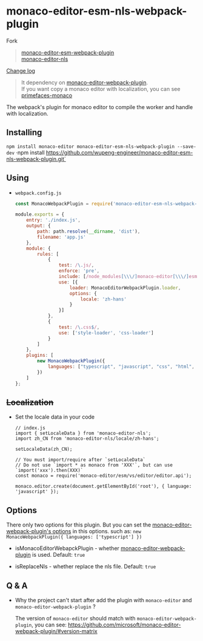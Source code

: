 # monaco-editor-esm-nls-webpack-plugin

Fork
> [monaco-editor-esm-webpack-plugin](https://github.com/wang12124468/monaco-editor-esm-webpack-plugin)    
> [monaco-editor-nls](https://github.com/wang12124468/monaco-editor-nls)


[Change log](CHANGELOG.md)

> It dependency on [monaco-editor-webpack-plugin](https://github.com/microsoft/monaco-editor-webpack-plugin).  
> If you want copy a monaco editor with localization, you can see [primefaces-monaco](https://github.com/blutorange/primefaces-monaco/blob/master/ESM-I18N.md)

The webpack's plugin for monaco editor to compile the worker and handle with localization.

<!-- ![](docs/img/1.png) -->

## Installing

`npm install monaco-editor monaco-editor-esm-nls-webpack-plugin --save-dev`
·npm install https://github.com/wupeng-engineer/monaco-editor-esm-nls-webpack-plugin.git`


## Using

- `webpack.config.js`

    ```js
    const MonacoWebpackPlugin = require('monaco-editor-esm-nls-webpack-plugin');

    module.exports = {
        entry: './index.js',
        output: {
            path: path.resolve(__dirname, 'dist'),
            filename: 'app.js'
        },
        module: {
            rules: [
                {
                    test: /\.js/,
                    enforce: 'pre',
                    include: [/node_modules[\\\/]monaco-editor[\\\/]esm/, /monaco-editor-esm-nls-webpack-plugin/],
                    use: [{
                        loader: MonacoEditorWebpackPlugin.loader,
                        options: {
                            locale: 'zh-hans'
                        }
                    }]
                },
                {
                    test: /\.css$/,
                    use: ['style-loader', 'css-loader']
                }
            ]
        },
        plugins: [
            new MonacoWebpackPlugin({
                languages: ["typescript", "javascript", "css", "html", "json"],
            })
        ]
    };
    ```

## ~~Localization~~

- Set the locale data in your code

    ```
    // index.js
    import { setLocaleData } from 'monaco-editor-nls';
    import zh_CN from 'monaco-editor-nls/locale/zh-hans';

    setLocaleData(zh_CN);

    // You must import/require after `setLocaleData`
    // Do not use `import * as monaco from 'XXX'`, but can use `import('xxx').then(XXX)`
    const monaco = require('monaco-editor/esm/vs/editor/editor.api');

    monaco.editor.create(document.getElementById('root'), { language: 'javascript' });
    ```

## Options

There only two options for this plugin. But you can set the [monaco-editor-webpack-plugin's options](https://github.com/microsoft/monaco-editor-webpack-plugin#options) in this options. such as: `new MonacoWebpackPlugin({ languages: ['typescript'] })`

- isMonacoEditorWebapckPlugin - whether [monaco-editor-webpack-plugin](https://github.com/microsoft/monaco-editor-webpack-plugin) is used. Default: `true`

- isReplaceNls - whether replace the nls file. Default: `true`


## Q & A

- Why the project can't start after add the plugin with `monaco-editor` and `monaco-editor-webpack-plugin` ?

    The version of `monaco-editor` should match with `monaco-editor-webpack-plugin`, you can see: https://github.com/microsoft/monaco-editor-webpack-plugin/#version-matrix

